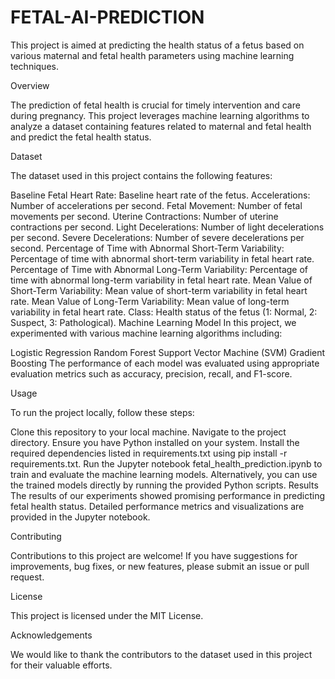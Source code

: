 # FETAL-AI-PREDICTION


This project is aimed at predicting the health status of a fetus based on various maternal and fetal health parameters using machine learning techniques.

Overview


The prediction of fetal health is crucial for timely intervention and care during pregnancy. This project leverages machine learning algorithms to analyze a dataset containing features related to maternal and fetal health and predict the fetal health status.

Dataset


The dataset used in this project contains the following features:

Baseline Fetal Heart Rate: Baseline heart rate of the fetus.
Accelerations: Number of accelerations per second.
Fetal Movement: Number of fetal movements per second.
Uterine Contractions: Number of uterine contractions per second.
Light Decelerations: Number of light decelerations per second.
Severe Decelerations: Number of severe decelerations per second.
Percentage of Time with Abnormal Short-Term Variability: Percentage of time with abnormal short-term variability in fetal heart rate.
Percentage of Time with Abnormal Long-Term Variability: Percentage of time with abnormal long-term variability in fetal heart rate.
Mean Value of Short-Term Variability: Mean value of short-term variability in fetal heart rate.
Mean Value of Long-Term Variability: Mean value of long-term variability in fetal heart rate.
Class: Health status of the fetus (1: Normal, 2: Suspect, 3: Pathological).
Machine Learning Model
In this project, we experimented with various machine learning algorithms including:

Logistic Regression
Random Forest
Support Vector Machine (SVM)
Gradient Boosting
The performance of each model was evaluated using appropriate evaluation metrics such as accuracy, precision, recall, and F1-score.

Usage


To run the project locally, follow these steps:

Clone this repository to your local machine.
Navigate to the project directory.
Ensure you have Python installed on your system.
Install the required dependencies listed in requirements.txt using pip install -r requirements.txt.
Run the Jupyter notebook fetal_health_prediction.ipynb to train and evaluate the machine learning models.
Alternatively, you can use the trained models directly by running the provided Python scripts.
Results
The results of our experiments showed promising performance in predicting fetal health status. Detailed performance metrics and visualizations are provided in the Jupyter notebook.

Contributing


Contributions to this project are welcome! If you have suggestions for improvements, bug fixes, or new features, please submit an issue or pull request.

License


This project is licensed under the MIT License.

Acknowledgements


We would like to thank the contributors to the dataset used in this project for their valuable efforts.
